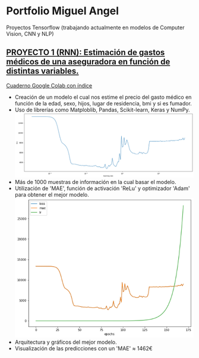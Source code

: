 # Portfolio Miguel Angel
 Proyectos Tensorflow (trabajando actualmente en modelos de Computer Vision, CNN y NLP)
## [PROYECTO 1 (RNN): Estimación de gastos médicos de una aseguradora en función de distintas variables.](https://github.com/Miqquelangel/Portfolio-Miguel-Angel/blob/main/Predicci%C3%B3n_de_gastos_m%C3%A9dicos.ipynb)
[Cuaderno Google Colab con índice](https://colab.research.google.com/github/Miqquelangel/Portfolio-Miguel-Angel/blob/main/Predicci%C3%B3n_de_gastos_m%C3%A9dicos.ipynb)
* Creación de un modelo el cual nos estime el precio del gasto médico en función de la edad, sexo, hijos, lugar de residencia, bmi y si es fumador.
* Uso de librerías como Matploblib, Pandas, Scikit-learn, Keras y NumPy.
![](https://github.com/Miqquelangel/Portfolio-Miguel-Angel/blob/main/Imagen/descarga.png)
* Más de 1000 muestras de información en la cual basar el modelo.
* Utilización de 'MAE', función de activación 'ReLu' y optimizador 'Adam' para obtener el mejor modelo.
![](https://github.com/Miqquelangel/Portfolio-Miguel-Angel/blob/main/Imagen/descarga%20(1).png)
* Arquitectura y gráficos del mejor modelo.
* Visualización de las predicciones con un 'MAE' ≈ 1462€ 



